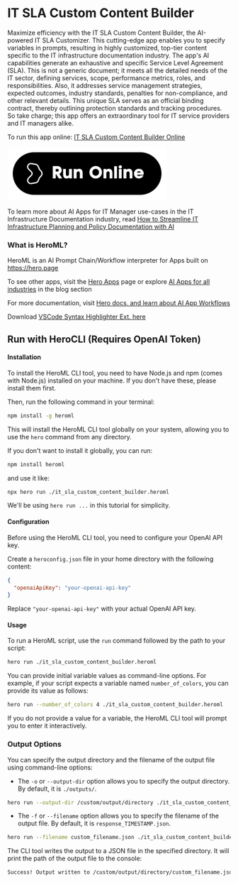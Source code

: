 # IT SLA Custom Content Builder

Maximize efficiency with the IT SLA Custom Content Builder, the AI-powered IT SLA Customizer. This cutting-edge app enables you to specify variables in prompts, resulting in highly customized, top-tier content specific to the IT infrastructure documentation industry. The app's AI capabilities generate an exhaustive and specific Service Level Agreement (SLA). This is not a generic document; it meets all the detailed needs of the IT sector, defining services, scope, performance metrics, roles, and responsibilities. Also, it addresses service management strategies, expected outcomes, industry standards, penalties for non-compliance, and other relevant details. This unique SLA serves as an official binding contract, thereby outlining protection standards and tracking procedures. So take charge; this app offers an extraordinary tool for IT service providers and IT managers alike.

To run this app online: [IT SLA Custom Content Builder Online](https://hero.page/app/it-sla-custom-content-builder-ai-powered-it-sla-customizer/GaHV4zut9ZuoHdaZYMtV)

[![Run IT SLA Custom Content Builder Online](/assets/run.svg)](https://hero.page/app/it-sla-custom-content-builder-ai-powered-it-sla-customizer/GaHV4zut9ZuoHdaZYMtV)

To learn more about AI Apps for IT Manager use-cases in the IT Infrastructure Documentation industry, read [How to Streamline IT Infrastructure Planning and Policy Documentation with AI](https://hero.page/blog/ai/it-infrastructure-documentation/how-to-streamline-it-infrastructure-planning-and-policy-documentation-with-ai/171013)

### What is HeroML?
HeroML is an AI Prompt Chain/Workflow interpreter for Apps built on https://hero.page 

To see other apps, visit the [Hero Apps](https://hero.page/apps) page or explore [AI Apps for all industries](https://hero.page/blog) in the blog section

For more documentation, visit [Hero docs, and learn about AI App Workflows](https://hero.page/tutorials/introduction-to-heroml)

Download [VSCode Syntax Highlighter Ext. here](https://marketplace.visualstudio.com/items?itemName=hero-page.heroml)

## Run with HeroCLI (Requires OpenAI Token)

#### Installation

To install the HeroML CLI tool, you need to have Node.js and npm (comes with Node.js) installed on your machine. If you don't have these, please install them first. 

Then, run the following command in your terminal:

```bash
npm install -g heroml
```

This will install the HeroML CLI tool globally on your system, allowing you to use the `hero` command from any directory.

If you don't want to install it globally, you can run:

```bash
npm install heroml
```

and use it like:

```bash
npx hero run ./it_sla_custom_content_builder.heroml
```

We'll be using `hero run ...` in this tutorial for simplicity.

#### Configuration

Before using the HeroML CLI tool, you need to configure your OpenAI API key. 

Create a `heroconfig.json` file in your home directory with the following content:

```json
{
  "openaiApiKey": "your-openai-api-key"
}
```

Replace `"your-openai-api-key"` with your actual OpenAI API key.

#### Usage

To run a HeroML script, use the `run` command followed by the path to your script:

```bash
hero run ./it_sla_custom_content_builder.heroml
```

You can provide initial variable values as command-line options. For example, if your script expects a variable named `number_of_colors`, you can provide its value as follows:

```bash
hero run --number_of_colors 4 ./it_sla_custom_content_builder.heroml
```

If you do not provide a value for a variable, the HeroML CLI tool will prompt you to enter it interactively.

### Output Options

You can specify the output directory and the filename of the output file using command-line options:

- The `-o` or `--output-dir` option allows you to specify the output directory. By default, it is `./outputs/`.

```bash
hero run --output-dir /custom/output/directory ./it_sla_custom_content_builder.heroml
```

- The `-f` or `--filename` option allows you to specify the filename of the output file. By default, it is `response_TIMESTAMP.json`.

```bash
hero run --filename custom_filename.json ./it_sla_custom_content_builder.heroml
```

The CLI tool writes the output to a JSON file in the specified directory. It will print the path of the output file to the console:

```bash
Success! Output written to /custom/output/directory/custom_filename.json
```

